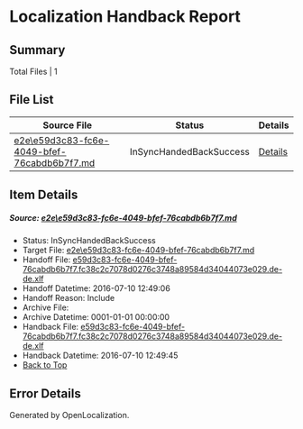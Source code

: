 # <a name='report-top'></a> Localization Handback Report

## Summary
 Total Files | 1

## File List
 Source File | Status | Details 
 ----------- | ------ | ------- 
 [e2e\e59d3c83-fc6e-4049-bfef-76cabdb6b7f7.md](https://github.com/OpenLocalizationTestOrg/oltest/blob/4b8abb708ba6ed5a804c0750780bc4f3c5514dca/e2e/e59d3c83-fc6e-4049-bfef-76cabdb6b7f7.md) | InSyncHandedBackSuccess | [Details](#5b0f30dcdfa2606261fdb916eb05cb6038ff534e8)

## Item Details
##### <a name='5b0f30dcdfa2606261fdb916eb05cb6038ff534e8'></a> Source: [e2e\e59d3c83-fc6e-4049-bfef-76cabdb6b7f7.md](https://github.com/OpenLocalizationTestOrg/oltest/blob/4b8abb708ba6ed5a804c0750780bc4f3c5514dca/e2e/e59d3c83-fc6e-4049-bfef-76cabdb6b7f7.md)
* Status: InSyncHandedBackSuccess
* Target File: [e2e\e59d3c83-fc6e-4049-bfef-76cabdb6b7f7.md](https://github.com/OpenLocalizationTestOrg/oltest-dede-fly/blob/3cb2def2ebce87e8beaac4ec70eacee1580e9632/e2e/e59d3c83-fc6e-4049-bfef-76cabdb6b7f7.md)
* Handoff File: [e59d3c83-fc6e-4049-bfef-76cabdb6b7f7.fc38c2c7078d0276c3748a89584d34044073e029.de-de.xlf](https://github.com/OpenLocalizationTestOrg/olhandoff-e2e/blob/dece6c160f00b77833b0b9ab3343837d2a19186b/ol-handoff/OpenLocalizationTestOrg/oltest-dede-fly/ci/ht/e59d3c83-fc6e-4049-bfef-76cabdb6b7f7.fc38c2c7078d0276c3748a89584d34044073e029.de-de.xlf)
* Handoff Datetime: 2016-07-10 12:49:06
* Handoff Reason: Include
* Archive File: 
* Archive Datetime: 0001-01-01 00:00:00
* Handback File: [e59d3c83-fc6e-4049-bfef-76cabdb6b7f7.fc38c2c7078d0276c3748a89584d34044073e029.de-de.xlf](https://github.com/OpenLocalizationTestOrg/olhandback-e2e/blob/c6da015db267fbcfef91fbc487fd5968bf01bf1a/ol-handback/OpenLocalizationTestOrg/oltest-dede-fly/ci/ht/e59d3c83-fc6e-4049-bfef-76cabdb6b7f7.fc38c2c7078d0276c3748a89584d34044073e029.de-de.xlf)
* Handback Datetime: 2016-07-10 12:49:45
* [Back to Top](#report-top)


## Error Details

Generated by OpenLocalization.
